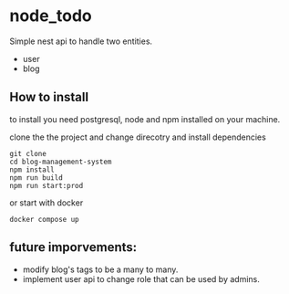 # node_todo
Simple nest api to handle two entities. 
- user
- blog
## How to install

to install you need postgresql, node and npm installed on your machine.

clone the the project and change direcotry and install dependencies
```
git clone
cd blog-management-system
npm install 
npm run build 
npm run start:prod
```
or start with docker
```
docker compose up 
```


## future imporvements: 
- modify blog's tags to be a many to many.
- implement user api to change role that can be used by admins. 